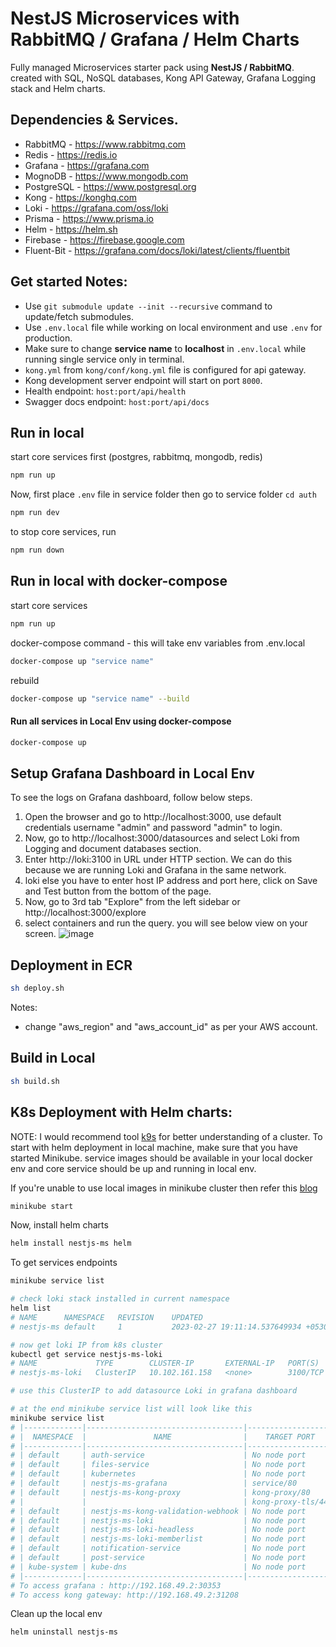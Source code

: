 # NestJS Microservices with RabbitMQ / Grafana / Helm Charts
Fully managed Microservices starter pack using **NestJS / RabbitMQ**. created with SQL, NoSQL databases, Kong API Gateway, Grafana Logging stack and Helm charts.

## Dependencies & Services.
- RabbitMQ - https://www.rabbitmq.com
- Redis - https://redis.io
- Grafana - https://grafana.com
- MognoDB - https://www.mongodb.com
- PostgreSQL - https://www.postgresql.org
- Kong - https://konghq.com
- Loki - https://grafana.com/oss/loki
- Prisma - https://www.prisma.io
- Helm - https://helm.sh
- Firebase - https://firebase.google.com
- Fluent-Bit - https://grafana.com/docs/loki/latest/clients/fluentbit

## Get started Notes:
- Use `git submodule update --init --recursive` command to update/fetch submodules.
- Use `.env.local` file while working on local environment and use `.env` for production.
- Make sure to change **service name** to **localhost** in `.env.local` while running single service only in terminal.  
- `kong.yml` from `kong/conf/kong.yml` file is configured for api gateway.
- Kong development server endpoint will start on port `8000`. 
- Health endpoint: `host:port/api/health`
- Swagger docs endpoint: `host:port/api/docs`

## Run in local

start core services first (postgres, rabbitmq, mongodb, redis)
```bash
npm run up 
```

Now, first place `.env` file in service folder
then go to service folder `cd auth`
```bash
npm run dev
```

to stop core services, run
```bash
npm run down
```

## Run in local with docker-compose

start core services
```bash
npm run up
```

docker-compose command - this will take env variables from .env.local 
```bash
docker-compose up "service name" 
```

rebuild
```bash
docker-compose up "service name" --build
```

#### Run all services in Local Env using docker-compose 
```bash
docker-compose up 
```

## Setup Grafana Dashboard in Local Env
To see the logs on Grafana dashboard, follow below steps.
1. Open the browser and go to http://localhost:3000, use default credentials username "admin" and password "admin" to login.
2. Now, go to http://localhost:3000/datasources and select Loki from Logging and document databases section.
3. Enter http://loki:3100 in URL under HTTP section. We can do this because we are running Loki and Grafana in the same network.
4. loki else you have to enter host IP address and port here, click on Save and Test button from the bottom of the page.
5. Now, go to 3rd tab "Explore" from the left sidebar or http://localhost:3000/explore
6. select containers and run the query. you will see below view on your screen.
![image](https://user-images.githubusercontent.com/23061515/217284063-5a548f77-ac0c-42b3-bfdb-963a62f8788a.png)

## Deployment in ECR

```bash
sh deploy.sh
```

Notes:
- change "aws_region" and "aws_account_id" as per your AWS account.

## Build in Local

```bash
sh build.sh
```

## K8s Deployment with Helm charts:

NOTE: I would recommend tool [k9s](https://k9scli.io/) for better understanding of a cluster. To start with helm deployment in local machine, make sure that you have started Minikube. service images should be available in your local docker env and core service should be up and running in local env.

If you're unable to use local images in minikube cluster then refer this [blog](https://medium.com/bb-tutorials-and-thoughts/how-to-use-own-local-doker-images-with-minikube-2c1ed0b0968) 

```bash
minikube start
```
Now, install helm charts
```bash
helm install nestjs-ms helm 
```
To get services endpoints
```bash
minikube service list
```
```bash
# check loki stack installed in current namespace
helm list
# NAME     	NAMESPACE	REVISION	UPDATED                                	STATUS  	CHART           	APP VERSION
# nestjs-ms	default  	1       	2023-02-27 19:11:14.537649934 +0530 IST	deployed	nestjs-ms-0.1.0 	1.0.0  

# now get loki IP from k8s cluster
kubectl get service nestjs-ms-loki
# NAME             TYPE        CLUSTER-IP       EXTERNAL-IP   PORT(S)    AGE
# nestjs-ms-loki   ClusterIP   10.102.161.158   <none>        3100/TCP   28m

# use this ClusterIP to add datasource Loki in grafana dashboard

# at the end minikube service list will look like this
minikube service list
# |-------------|-----------------------------------|--------------------|---------------------------|
# |  NAMESPACE  |               NAME                |    TARGET PORT     |            URL            |
# |-------------|-----------------------------------|--------------------|---------------------------|
# | default     | auth-service                      | No node port       |                           |
# | default     | files-service                     | No node port       |                           |
# | default     | kubernetes                        | No node port       |                           |
# | default     | nestjs-ms-grafana                 | service/80         | http://192.168.49.2:31679 |
# | default     | nestjs-ms-kong-proxy              | kong-proxy/80      | http://192.168.49.2:32083 |
# |             |                                   | kong-proxy-tls/443 | http://192.168.49.2:31251 |
# | default     | nestjs-ms-kong-validation-webhook | No node port       |                           |
# | default     | nestjs-ms-loki                    | No node port       |                           |
# | default     | nestjs-ms-loki-headless           | No node port       |                           |
# | default     | nestjs-ms-loki-memberlist         | No node port       |                           |
# | default     | notification-service              | No node port       |                           |
# | default     | post-service                      | No node port       |                           |
# | kube-system | kube-dns                          | No node port       |                           |
# |-------------|-----------------------------------|--------------------|---------------------------|
# To access grafana : http://192.168.49.2:30353
# To access kong gateway: http://192.168.49.2:31208
```
Clean up the local env
```bash
helm uninstall nestjs-ms
```
